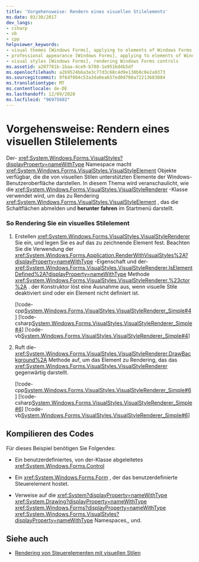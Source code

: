 ```yaml
---
title: 'Vorgehensweise: Rendern eines visuellen Stilelements'
ms.date: 03/30/2017
dev_langs:
- csharp
- vb
- cpp
helpviewer_keywords:
- visual themes [Windows Forms], applying to elements of Windows Forms applications
- professional appearance [Windows Forms], applying to elements of Windows Forms applications
- visual styles [Windows Forms], rendering Windows Forms controls
ms.assetid: a207781b-1baa-4ce9-b788-1e951bd4b5df
ms.openlocfilehash: a2b9524b6a3e3c77d3c68c4d9e138b8c0e2a9373
ms.sourcegitcommit: 9f6df084c53a3da0ea657ed0d708a72213683084
ms.translationtype: MT
ms.contentlocale: de-DE
ms.lasthandoff: 12/09/2020
ms.locfileid: "96975602"
---
```

# <a name="how-to-render-a-visual-style-element"></a>Vorgehensweise: Rendern eines visuellen Stilelements
Der- <xref:System.Windows.Forms.VisualStyles?displayProperty=nameWithType> Namespace macht <xref:System.Windows.Forms.VisualStyles.VisualStyleElement> Objekte verfügbar, die die von visuellen Stilen unterstützten Elemente der Windows-Benutzeroberfläche darstellen. In diesem Thema wird veranschaulicht, wie die <xref:System.Windows.Forms.VisualStyles.VisualStyleRenderer> -Klasse verwendet wird, um das zu Rendering <xref:System.Windows.Forms.VisualStyles.VisualStyleElement> , das die Schaltflächen abmelden und **herunter** **fahren** im Startmenü darstellt.  
  
### <a name="to-render-a-visual-style-element"></a>So Rendering Sie ein visuelles Stilelement  
  
1. Erstellen <xref:System.Windows.Forms.VisualStyles.VisualStyleRenderer> Sie ein, und legen Sie es auf das zu zeichnende Element fest. Beachten Sie die Verwendung der <xref:System.Windows.Forms.Application.RenderWithVisualStyles%2A?displayProperty=nameWithType> -Eigenschaft und der- <xref:System.Windows.Forms.VisualStyles.VisualStyleRenderer.IsElementDefined%2A?displayProperty=nameWithType> Methode <xref:System.Windows.Forms.VisualStyles.VisualStyleRenderer.%23ctor%2A> . der Konstruktor löst eine Ausnahme aus, wenn visuelle Stile deaktiviert sind oder ein Element nicht definiert ist.  
  
     [!code-cpp[System.Windows.Forms.VisualStyles.VisualStyleRenderer_Simple#4](~/samples/snippets/cpp/VS_Snippets_Winforms/System.Windows.Forms.VisualStyles.VisualStyleRenderer_Simple/cpp/form1.cpp#4)]
     [!code-csharp[System.Windows.Forms.VisualStyles.VisualStyleRenderer_Simple#4](~/samples/snippets/csharp/VS_Snippets_Winforms/System.Windows.Forms.VisualStyles.VisualStyleRenderer_Simple/CS/form1.cs#4)]
     [!code-vb[System.Windows.Forms.VisualStyles.VisualStyleRenderer_Simple#4](~/samples/snippets/visualbasic/VS_Snippets_Winforms/System.Windows.Forms.VisualStyles.VisualStyleRenderer_Simple/VB/form1.vb#4)]  
  
2. Ruft die- <xref:System.Windows.Forms.VisualStyles.VisualStyleRenderer.DrawBackground%2A> Methode auf, um das Element zu Rendering, das das <xref:System.Windows.Forms.VisualStyles.VisualStyleRenderer> gegenwärtig darstellt.  
  
     [!code-cpp[System.Windows.Forms.VisualStyles.VisualStyleRenderer_Simple#6](~/samples/snippets/cpp/VS_Snippets_Winforms/System.Windows.Forms.VisualStyles.VisualStyleRenderer_Simple/cpp/form1.cpp#6)]
     [!code-csharp[System.Windows.Forms.VisualStyles.VisualStyleRenderer_Simple#6](~/samples/snippets/csharp/VS_Snippets_Winforms/System.Windows.Forms.VisualStyles.VisualStyleRenderer_Simple/CS/form1.cs#6)]
     [!code-vb[System.Windows.Forms.VisualStyles.VisualStyleRenderer_Simple#6](~/samples/snippets/visualbasic/VS_Snippets_Winforms/System.Windows.Forms.VisualStyles.VisualStyleRenderer_Simple/VB/form1.vb#6)]  
  
## <a name="compiling-the-code"></a>Kompilieren des Codes  
 Für dieses Beispiel benötigen Sie Folgendes:  
  
- Ein benutzerdefiniertes, von der-Klasse abgeleitetes <xref:System.Windows.Forms.Control>  
  
- Ein <xref:System.Windows.Forms.Form> , der das benutzerdefinierte Steuerelement hostet.  
  
- Verweise auf die <xref:System?displayProperty=nameWithType> <xref:System.Drawing?displayProperty=nameWithType> <xref:System.Windows.Forms?displayProperty=nameWithType> <xref:System.Windows.Forms.VisualStyles?displayProperty=nameWithType> Namespaces,, und.  
  
## <a name="see-also"></a>Siehe auch

- [Rendering von Steuerelementen mit visuellen Stilen](rendering-controls-with-visual-styles.md)
